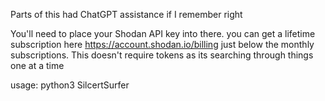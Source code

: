Parts of this had ChatGPT assistance if I remember right

You'll need to place your Shodan API key into there. you can get a lifetime subscription here https://account.shodan.io/billing  just below the monthly subscriptions. This doesn't require tokens as its searching through things one at a time

usage: python3 SilcertSurfer

